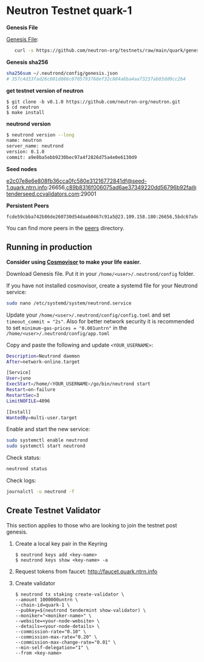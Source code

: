 # Neutron Testnet quark-1

**Genesis File**

[Genesis File](/genesis.json):

```bash
   curl -s https://github.com/neutron-org/testnets/raw/main/quark/genesis.json > ~/.neutrond/config/genesis.json
```

**Genesis sha256**

```bash
sha256sum ~/.neutrond/config/genesis.json
# 357c4d33fad26c001d086c0705793768ef32c884a6ba4aa73237ab03dd0cc2b4
```

**get testnet version of neutron**

```
$ git clone -b v0.1.0 https://github.com/neutron-org/neutron.git
$ cd neutron
$ make install
```

**neutrond version**

```bash
$ neutrond version --long
name: neutron
server_name: neutrond
version: 0.1.0
commit: a9e8ba5ebb9230bec97a4f2826d75a4e0e6130d9

```

**Seed nodes**

e2c07e8e6e808fb36cca0fc580e31216772841df@seed-1.quark.ntrn.info:26656,c89b8316f006075ad6ae37349220dd56796b92fa@tenderseed.ccvalidators.com:29001

**Persistent Peers**

```
fcde59cbba742b86de260730d54daa60467c91a5@23.109.158.180:26656,5bdc67a5d5219aeda3c743e04fdcd72dcb150ba3@65.109.31.114:2480,3e9656706c94ae8b11596e53656c80cf092abe5d@65.21.250.197:46656,9cb73281f6774e42176905e548c134fc45bbe579@162.55.134.54:26656,27b07238cf2ea76acabd5d84d396d447d72aa01b@65.109.54.15:51656,f10c2cb08f82225a7ef2367709e8ac427d61d1b5@57.128.144.247:26656,20b4f9207cdc9d0310399f848f057621f7251846@222.106.187.13:40006,5019864f233cee00f3a6974d9ccaac65caa83807@162.19.31.150:55256,2144ce0e9e08b2a30c132fbde52101b753df788d@194.163.168.99:26656,b37326e3acd60d4e0ea2e3223d00633605fb4f79@nebula.p2p.org:26656
```

You can find more peers in the [peers](./peers/) directory.


## Running in production

**Consider using [Cosmovisor](https://github.com/cosmos/cosmos-sdk/tree/master/cosmovisor) to make your life easier.**

Download Genesis file. Put it in your `/home/<user>/.neutrond/config` folder.

If you have not installed cosmovisor, create a systemd file for your Neutrond service:

```sh
sudo nano /etc/systemd/system/neutrond.service
```

Update your `/home/<user>/.neutrond/config/config.toml` and set `timeout_commit = "2s"`. Also for better network security it is recommended to set `minimum-gas-prices = "0.001untrn"` in the `/home/<user>/.neutrond/config/app.toml`

Copy and paste the following and update `<YOUR_USERNAME>`:

```sh
Description=Neutrond daemon
After=network-online.target

[Service]
User=juno
ExecStart=/home/<YOUR_USERNAME>/go/bin/neutrond start
Restart=on-failure
RestartSec=3
LimitNOFILE=4096

[Install]
WantedBy=multi-user.target
```

Enable and start the new service:

```sh
sudo systemctl enable neutrond
sudo systemctl start neutrond
```

Check status:

```sh
neutrond status
```

Check logs:

```sh
journalctl -u neutrond -f
```


## Create Testnet Validator
This section applies to those who are looking to join the testnet post genesis.

1. Create a local key pair in the Keyring

   ```shell
   $ neutrond keys add <key-name>
   $ neutrond keys show <key-name> -a
   ```

2. Request tokens from faucet: http://faucet.quark.ntrn.info

3. Create validator

   ```shell
   $ neutrond tx staking create-validator \
   --amount 1000000untrn \
   --chain-id=quark-1 \
   --pubkey=$(neutrond tendermint show-validator) \
   --moniker="<moniker-name>" \
   --website=<your-node-website> \
   --details=<your-node-details> \
   --commission-rate="0.10" \
   --commission-max-rate="0.20" \
   --commission-max-change-rate="0.01" \
   --min-self-delegation="1" \
   --from <key-name> 
   ```




